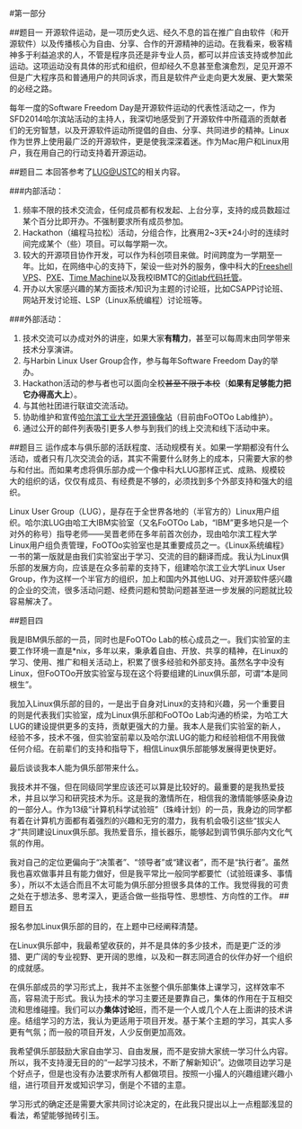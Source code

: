 #第一部分
<!--作者：杨志飞

学号：1130310217-->

##题目一
开源软件运动，是一项历史久远、经久不息的旨在推广自由软件（和开源软件）以及传播核心为自由、分享、合作的开源精神的运动。在我看来，极客精神多于利益追求的人，不管是程序员还是非专业人员，都可以并应该支持或参加此运动。这项运动没有具体的形式和组织，但却经久不息甚至愈演愈烈，足见开源不但是广大程序员和普通用户的共同诉求，而且是软件产业走向更大发展、更大繁荣的必经之路。

每年一度的Software Freedom Day是开源软件运动的代表性活动之一，作为SFD2014哈尔滨站活动的主持人，我深切地感受到了开源软件中所蕴涵的贡献者们的无穷智慧，以及开源软件运动所提倡的自由、分享、共同进步的精神。Linux作为世界上使用最广泛的开源软件，更是使我深深着迷。作为Mac用户和Linux用户，我在用自己的行动支持着开源运动。

##题目二
本回答参考了[LUG@USTC](https://lug.ustc.edu.cn)的相关内容。

###内部活动：
1. 频率不限的技术交流会，任何成员都有权发起、上台分享，支持的成员数超过某个百分比即开办。不强制要求所有成员参加。
2. Hackathon（编程马拉松）活动，分组合作，比赛用2~3天*24小时的连续时间完成某个（些）项目。可以每学期一次。
3. 较大的开源项目协作开发，可以作为科创项目来做。时间跨度为一学期至一年。比如，在网络中心的支持下，架设一些对外的服务，像中科大的[Freeshell VPS](https://freeshell.ustc.edu.cn)、[PXE](https://lug.ustc.edu.cn/wiki/server/pxe/start)、[Time Machine](https://lug.ustc.edu.cn/wiki/lug/services/timemachine)以及我校IBMTC的[Gitlab代码托管](http://gitlab.hit.edu.cn)。
4. 开办以大家感兴趣的某方面技术/知识为主题的讨论班，比如CSAPP讨论班、网站开发讨论班、LSP（Linux系统编程）讨论班等。

###外部活动：
1. 技术交流可以办成对外的讲座，如果大家**有精力**，甚至可以每周末由同学带来技术分享演讲。
2. 与Harbin Linux User Group合作，参与每年Software Freedom Day的举办。
3. Hackathon活动的参与者也可以面向全校~~甚至不限于本校~~（**如果有足够能力把它办得高大上**）。
4. 与其他社团进行联谊交流活动。
5. 协助维护和宣传[哈尔滨工业大学开源镜像站](http://run.hit.edu.cn)（目前由FoOTOo Lab维护）。
5. 通过公开的邮件列表吸引更多人参与到我们的线上交流和线下活动中来。

##题目三
运作成本与俱乐部的活跃程度、活动规模有关。如果一学期都没有什么活动，或者只有几次交流会的话，其实不需要什么财务上的成本，只需要大家的参与和付出。而如果考虑将俱乐部办成一个像中科大LUG那样正式、成熟、规模较大的组织的话，仅仅有成员、有经费是不够的，必须找到多个外部支持和强大的组织。

Linux User Group（LUG），是存在于全世界各地的（半官方的）Linux用户组织。哈尔滨LUG由哈工大IBM实验室（又名FoOTOo Lab，“IBM”更多地只是一个对外的称号）指导老师——吴晋老师在多年前首次创办，现由哈尔滨工程大学Linux用户组负责管理，FoOTOo实验室也是其重要成员之一。《Linux系统编程》一书的第一版就是由我们实验室出于学习、交流的目的翻译而成。我认为Linux俱乐部的发展方向，应该是在众多前辈的支持下，组建哈尔滨工业大学Linux User Group，作为这样一个半官方的组织，加上和国内外其他LUG、对开源软件感兴趣的企业的交流，很多活动问题、经费问题和赞助问题甚至进一步发展的问题就比较容易解决了。

##题目四

我是IBM俱乐部的一员，同时也是FoOTOo Lab的核心成员之一。我们实验室的主要工作环境一直是*nix，多年以来，秉承着自由、开放、共享的精神，在Linux的学习、使用、推广和相关活动上，积累了很多经验和外部支持。虽然名字中没有Linux，但FoOTOo开放实验室与现在这个将要组建的Linux俱乐部，可谓“本是同根生”。

我加入Linux俱乐部的目的，一是出于自身对Linux的支持和兴趣，另一个重要目的则是代表我们实验室，成为Linux俱乐部和FoOTOo Lab沟通的桥梁，为哈工大LUG的建设提供更多的支持，贡献更强大的力量。我本人是我们实验室的新人，经验不多，技术不强，但实验室前辈以及哈尔滨LUG的能力和经验相信不用我做任何介绍。在前辈们的支持和指导下，相信Linux俱乐部能够发展得更快更好。

最后谈谈我本人能为俱乐部带来什么。

我技术并不强，但在同级同学里应该还可以算是比较好的。最重要的是我热爱技术，并且以学习和研究技术为乐。这是我的激情所在，相信我的激情能够感染身边的一部分人。作为13级“计算机科学试验班”（珠峰计划）的一员，我身边的同学都有着在计算机方面都有着强烈的兴趣和无穷的潜力，我有机会吸引这些“拔尖人才”共同建设Linux俱乐部。我热爱音乐，擅长器乐，能够起到调节俱乐部内文化气氛的作用。

我对自己的定位更偏向于“决策者”、“领导者”或“建议者”，而不是“执行者”。虽然我也喜欢做事并且有能力做好，但是我平常比一般同学都要忙（试验班课多、事情多），所以不太适合而且不太可能为俱乐部分担很多具体的工作。我觉得我的可贵之处在于想法多、思考深入，更适合做一些指导性、思想性、方向性的工作。
##题目五

报名参加Linux俱乐部的目的，在上题中已经阐释清楚。

在Linux俱乐部中，我最希望收获的，并不是具体的多少技术，而是更广泛的涉猎、更广阔的专业视野、更开阔的思维，以及和一群志同道合的伙伴办好一个组织的成就感。

在俱乐部成员的学习形式上，我并不主张整个俱乐部集体上课学习，这样效率不高，容易流于形式。我认为技术的学习主要还是要靠自己，集体的作用在于互相交流和思维碰撞。我们可以办**集体讨论**班，而不是一个人或几个人在上面讲的技术讲座。结组学习的方法，我认为更适用于项目开发。基于某个主题的学习，其实人多更有气氛；而一般的项目开发，人少反倒更加高效。

我希望俱乐部鼓励大家自由学习、自由发展，而不是安排大家统一学习什么内容。所以，我不支持漫无目的的“一起学习技术，不断了解新知识”。边做项目边学习是个好点子，但是也没有办法要求所有人都做项目。按照一小撮人的兴趣组建兴趣小组，进行项目开发或知识学习，倒是个不错的主意。

学习形式的确定还是需要大家共同讨论决定的，在此我只提出以上一点粗鄙浅显的看法，希望能够抛砖引玉。